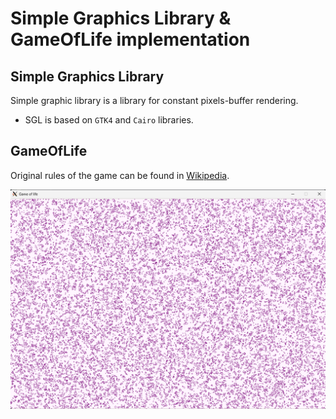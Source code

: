 # Simple Graphics Library & GameOfLife implementation

## Simple Graphics Library

Simple graphic library is a library for constant pixels-buffer rendering.
  * SGL is based on `GTK4` and `Cairo` libraries.

## GameOfLife

Original rules of the game can be found in [Wikipedia](https://en.wikipedia.org/wiki/Conway%27s_Game_of_Life).

<img title="Game of Life" alt="Game of Life" src="images/game_of_life.png" width="850">
